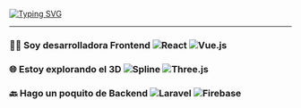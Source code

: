 
[![Typing SVG](https://readme-typing-svg.demolab.com?font=Fira+Code&weight=500&size=25&pause=1000&color=973BF7&vCenter=true&random=false&width=435&lines=Hola!+Soy+Giselle+%3A%29)](https://git.io/typing-svg)


---

### 👩‍💻 Soy desarrolladora Frontend ![React](https://img.shields.io/badge/-React-61DAFB?style=flat-square&logo=react&logoColor=white) ![Vue.js](https://img.shields.io/badge/-Vue.js-4FC08D?style=flat-square&logo=vue.js&logoColor=white)

### 🌐 Estoy explorando el 3D ![Spline](https://img.shields.io/badge/-Spline-FF5733?style=flat-square&logo=spline&logoColor=white) ![Three.js](https://img.shields.io/badge/-Three.js-black?style=flat-square&logo=three.js&logoColor=white)

### 🔙 Hago un poquito de Backend ![Laravel](https://img.shields.io/badge/-Laravel-FF2D20?style=flat-square&logo=laravel&logoColor=white) ![Firebase](https://img.shields.io/badge/-Firebase-FFCA28?style=flat-square&logo=firebase&logoColor=black)
